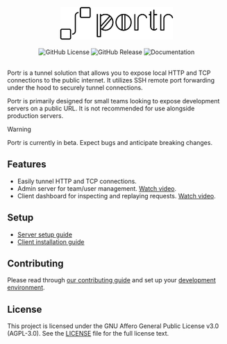 
<div align="center">
  <img src="docs/src/assets/logo.svg" height="75px">
</div>

<br />

<div align="center">
  <img alt="GitHub License" src="https://img.shields.io/github/license/amalshaji/portr">
  <img alt="GitHub Release" src="https://img.shields.io/github/v/release/amalshaji/portr">
  <img alt="Documentation" src="https://img.shields.io/badge/Documentation-portr.dev-0096FF?link=https%3A%2F%2Fportr.dev">
</div>

<br />

Portr is a tunnel solution that allows you to expose local HTTP and TCP connections to the public internet. It utilizes SSH remote port forwarding under the hood to securely tunnel connections.

Portr is primarily designed for small teams looking to expose development servers on a public URL. It is not recommended for use alongside production servers.

> [!WARNING]
> Portr is currently in beta. Expect bugs and anticipate breaking changes.

## Features

- Easily tunnel HTTP and TCP connections.
- Admin server for team/user management. [Watch video](https://youtu.be/P37la8DjrzA).
- Client dashboard for inspecting and replaying requests. [Watch video](https://youtu.be/hhbte2JI3qk).

## Setup

- [Server setup guide](https://portr.dev/server/)
- [Client installation guide](https://portr.dev/client/installation/)

## Contributing

Please read through [our contributing guide](.github/contributing.md) and set up your [development environment](https://portr.dev/local-development/admin/).

## License

This project is licensed under the GNU Affero General Public License v3.0 (AGPL-3.0). See the  [LICENSE](/LICENSE) file for the full license text.
